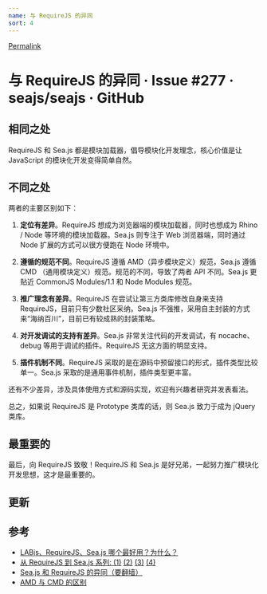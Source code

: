 ```yaml
---
name: 与 RequireJS 的异同
sort: 4
---
```


[Permalink](https://github.com/seajs/seajs/issues/277 "Permalink to 与 RequireJS 的异同 · Issue #277 · seajs/seajs · GitHub")

# 与 RequireJS 的异同 · Issue #277 · seajs/seajs · GitHub

## 相同之处

RequireJS 和 Sea.js 都是模块加载器，倡导模块化开发理念，核心价值是让 JavaScript 的模块化开发变得简单自然。

## 不同之处

两者的主要区别如下：

  1. **定位有差异**。RequireJS 想成为浏览器端的模块加载器，同时也想成为 Rhino / Node 等环境的模块加载器。Sea.js 则专注于 Web 浏览器端，同时通过 Node 扩展的方式可以很方便跑在 Node 环境中。

  2. **遵循的规范不同**。RequireJS 遵循 AMD（异步模块定义）规范，Sea.js 遵循 CMD （通用模块定义）规范。规范的不同，导致了两者 API 不同。Sea.js 更贴近 CommonJS Modules/1.1 和 Node Modules 规范。

  3. **推广理念有差异**。RequireJS 在尝试让第三方类库修改自身来支持 RequireJS，目前只有少数社区采纳。Sea.js 不强推，采用自主封装的方式来“海纳百川”，目前已有较成熟的封装策略。

  4. **对开发调试的支持有差异**。Sea.js 非常关注代码的开发调试，有 nocache、debug 等用于调试的插件。RequireJS 无这方面的明显支持。

  5. **插件机制不同**。RequireJS 采取的是在源码中预留接口的形式，插件类型比较单一。Sea.js 采取的是通用事件机制，插件类型更丰富。

还有不少差异，涉及具体使用方式和源码实现，欢迎有兴趣者研究并发表看法。

总之，如果说 RequireJS 是 Prototype 类库的话，则 Sea.js 致力于成为 jQuery 类库。

## 最重要的

最后，向 RequireJS 致敬！RequireJS 和 Sea.js 是好兄弟，一起努力推广模块化开发思想，这才是最重要的。

## 更新

## 参考  

  * [LABjs、RequireJS、Sea.js 哪个最好用？为什么？](http://www.zhihu.com/question/20342350)
  * [从 RequireJS 到 Sea.js 系列: ](http://lifesinger.wordpress.com/2011/10/30/comparing-requirejs-with-seajs-1/) [(1)](http://lifesinger.wordpress.com/2011/10/30/comparing-requirejs-with-seajs-2/) [(2)](http://lifesinger.wordpress.com/2011/10/30/comparing-requirejs-with-seajs-3/) [(3)](http://lifesinger.wordpress.com/2011/10/30/comparing-requirejs-with-seajs-4/) [(4)](http://lifesinger.wordpress.com/2011/10/30/comparing-requirejs-with-seajs-5/)
  * [Sea.js 和 RequireJS 的异同（要翻墙）](http://lifesinger.wordpress.com/2011/05/17/the-difference-between-seajs-and-requirejs/)
  * [AMD 与 CMD 的区别](http://www.zhihu.com/question/20351507)

